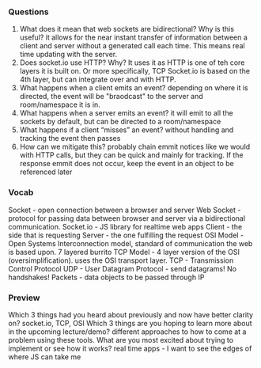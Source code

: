 ### Questions

1. What does it mean that web sockets are bidirectional? Why is this useful?
    it allows for the near instant transfer of information between a client and server without a generated call each time. This means real time updating with the server.
2. Does socket.io use HTTP? Why?
    It uses it as HTTP is one of teh core layers it is built on. Or more specifically, TCP Socket.io is based on the 4th layer, but can integrate over and with HTTP.
3. What happens when a client emits an event?
    depending on where it is directed, the event will be "braodcast" to the server and room/namespace it is in. 
4. What happens when a server emits an event?
    it will emit to all the sockets by default, but can be directed to a room/namespace
5. What happens if a client “misses” an event?
    without handling and tracking the event then passes
6. How can we mitigate this?
    probably chain emmit notices like we would with HTTP calls, but they can be quick and mainly for tracking. If the response emmit does not occur, keep the event in an object to be referenced later

### Vocab

Socket - open connection between a browser and server
Web Socket - protocol for passing data between browser and server via a bidirectional communication.
Socket.io - JS library for realtime web apps
Client - the side that is requesting 
Server - the one fulfilling the request
OSI Model - Open Systems Interconnection model, standard of communication the web is based upon. 7 layered burrito
TCP Model - 4 layer version of the OSI (oversimplification). uses the OSI transport layer. 
TCP - Transmission Control Protocol
UDP - User Datagram Protocol - send datagrams! No handshakes!
Packets - data objects to be passed through IP


### Preview

Which 3 things had you heard about previously and now have better clarity on?
    socket.io, TCP, OSI
Which 3 things are you hoping to learn more about in the upcoming lecture/demo?
     different approaches to how to come at a problem using these tools. 
What are you most excited about trying to implement or see how it works?
    real time apps - I want to see the edges of where JS can take me

    

